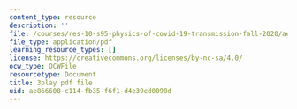 ```yaml
---
content_type: resource
description: ''
file: /courses/res-10-s95-physics-of-covid-19-transmission-fall-2020/ae866608c114fb35f6f1d4e39ed0098d_K10Q4EUFE6k.pdf
file_type: application/pdf
learning_resource_types: []
license: https://creativecommons.org/licenses/by-nc-sa/4.0/
ocw_type: OCWFile
resourcetype: Document
title: 3play pdf file
uid: ae866608-c114-fb35-f6f1-d4e39ed0098d
---
```

